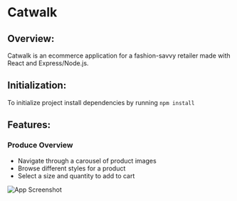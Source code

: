 # Catwalk

## Overview:
Catwalk is an ecommerce application for a fashion-savvy retailer made with React and Express/Node.js. 

## Initialization:
To initialize project install dependencies by running `npm install `

## Features:
### Produce Overview
- Navigate through a carousel of product images
- Browse different styles for a product
- Select a size and quantity to add to cart

![App Screenshot](https://github.com/khristian-lopez/readme-gifs/blob/main/Catwalk/overview.gif)
